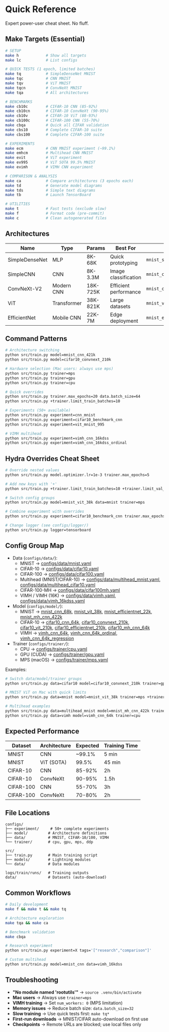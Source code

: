 # Quick Reference

Expert power-user cheat sheet. No fluff.

## Make Targets (Essential)
```bash
# SETUP
make h            # Show all targets
make lc           # List configs

# QUICK TESTS (1 epoch, limited batches)
make tq           # SimpleDenseNet MNIST
make tqc          # CNN MNIST
make tqv          # ViT MNIST
make tqcn         # ConvNeXt MNIST
make tqa          # All architectures

# BENCHMARKS
make cb10c        # CIFAR-10 CNN (85-92%)
make cb10cn       # CIFAR-10 ConvNeXt (90-95%)
make cb10v        # CIFAR-10 ViT (88-93%)
make cb100c       # CIFAR-100 CNN (55-70%)
make cbqa         # Quick all CIFAR validation
make cbs10        # Complete CIFAR-10 suite
make cbs100       # Complete CIFAR-100 suite

# EXPERIMENTS
make ecm          # CNN MNIST experiment (~99.1%)
make emhcm        # Multihead CNN MNIST
make evit         # ViT experiment
make ev995        # ViT SOTA 99.5% MNIST
make evimh        # VIMH CNN experiment

# COMPARISON & ANALYSIS
make ca           # Compare architectures (3 epochs each)
make td           # Generate model diagrams
make tds          # Simple text diagrams
make tb           # Launch TensorBoard

# UTILITIES
make t            # Fast tests (exclude slow)
make f            # Format code (pre-commit)
make c            # Clean autogenerated files
```

## Architectures
| Name | Type | Params | Best For | Config |
|------|------|--------|----------|--------|
| SimpleDenseNet | MLP | 8K-68K | Quick prototyping | `mnist_sdn_*` |
| SimpleCNN | CNN | 8K-3.3M | Image classification | `mnist_cnn_*` |
| ConvNeXt-V2 | Modern CNN | 18K-725K | Efficient performance | `mnist_convnext_*` |
| ViT | Transformer | 38K-821K | Large datasets | `mnist_vit_*` |
| EfficientNet | Mobile CNN | 22K-7M | Edge deployment | `mnist_efficientnet_*` |

## Command Patterns
```bash
# Architecture switching
python src/train.py model=mnist_cnn_421k
python src/train.py model=cifar10_convnext_210k

# Hardware selection (Mac users: always use mps)
python src/train.py trainer=mps
python src/train.py trainer=gpu
python src/train.py trainer=cpu

# Quick overrides
python src/train.py trainer.max_epochs=20 data.batch_size=64
python src/train.py +trainer.limit_train_batches=10

# Experiments (50+ available)
python src/train.py experiment=cnn_mnist
python src/train.py experiment=cifar10_benchmark_cnn
python src/train.py experiment=vit_mnist_995

# VIMH multihead
python src/train.py experiment=vimh_cnn_16kdss
python src/train.py experiment=vimh_cnn_16kdss_ordinal
```

## Hydra Overrides Cheat Sheet
```bash
# Override nested values
python src/train.py model.optimizer.lr=1e-3 trainer.max_epochs=5

# Add new keys with '+'
python src/train.py +trainer.limit_train_batches=10 +trainer.limit_val_batches=5

# Switch config groups
python src/train.py model=mnist_vit_38k data=mnist trainer=mps

# Combine experiment with overrides
python src/train.py experiment=cifar10_benchmark_cnn trainer.max_epochs=50 data.batch_size=128

# Change logger (see configs/logger/)
python src/train.py logger=tensorboard
```

## Config Group Map
- Data (`configs/data/`):
  - MNIST → [configs/data/mnist.yaml](../configs/data/mnist.yaml)
  - CIFAR-10 → [configs/data/cifar10.yaml](../configs/data/cifar10.yaml)
  - CIFAR-100 → [configs/data/cifar100.yaml](../configs/data/cifar100.yaml)
  - Multihead (MNIST/CIFAR-10) → [configs/data/multihead_mnist.yaml](../configs/data/multihead_mnist.yaml), [configs/data/multihead_cifar10.yaml](../configs/data/multihead_cifar10.yaml)
  - CIFAR-100-MH → [configs/data/cifar100mh.yaml](../configs/data/cifar100mh.yaml)
  - VIMH / VIMH (16K) → [configs/data/vimh.yaml](../configs/data/vimh.yaml), [configs/data/vimh_16kdss.yaml](../configs/data/vimh_16kdss.yaml)
- Model (`configs/model/`):
  - MNIST → [mnist_cnn_68k](../configs/model/mnist_cnn_68k.yaml), [mnist_vit_38k](../configs/model/mnist_vit_38k.yaml), [mnist_efficientnet_22k](../configs/model/mnist_efficientnet_22k.yaml), [mnist_mh_cnn_422k](../configs/model/mnist_mh_cnn_422k.yaml)
  - CIFAR-10 → [cifar10_cnn_64k](../configs/model/cifar10_cnn_64k.yaml), [cifar10_convnext_210k](../configs/model/cifar10_convnext_210k.yaml), [cifar10_vit_210k](../configs/model/cifar10_vit_210k.yaml), [cifar10_efficientnet_210k](../configs/model/cifar10_efficientnet_210k.yaml), [cifar10_mh_cnn_64k](../configs/model/cifar10_mh_cnn_64k.yaml)
  - VIMH → [vimh_cnn_64k](../configs/model/vimh_cnn_64k.yaml), [vimh_cnn_64k_ordinal](../configs/model/vimh_cnn_64k_ordinal.yaml), [vimh_cnn_64k_regression](../configs/model/vimh_cnn_64k_regression.yaml)
- Trainer (`configs/trainer/`):
  - CPU → [configs/trainer/cpu.yaml](../configs/trainer/cpu.yaml)
  - GPU (CUDA) → [configs/trainer/gpu.yaml](../configs/trainer/gpu.yaml)
  - MPS (macOS) → [configs/trainer/mps.yaml](../configs/trainer/mps.yaml)

Examples:
```bash
# Switch data/model/trainer groups
python src/train.py data=cifar10 model=cifar10_convnext_210k trainer=gpu

# MNIST ViT on Mac with quick limits
python src/train.py data=mnist model=mnist_vit_38k trainer=mps +trainer.limit_train_batches=10

# Multihead examples
python src/train.py data=multihead_mnist model=mnist_mh_cnn_422k trainer=mps
python src/train.py data=vimh model=vimh_cnn_64k trainer=cpu
```

## Expected Performance
| Dataset | Architecture | Expected | Training Time |
|---------|-------------|----------|---------------|
| MNIST | CNN | ~99.1% | 5 min |
| MNIST | ViT (SOTA) | 99.5% | 45 min |
| CIFAR-10 | CNN | 85-92% | 2h |
| CIFAR-10 | ConvNeXt | 90-95% | 1.5h |
| CIFAR-100 | CNN | 55-70% | 3h |
| CIFAR-100 | ConvNeXt | 70-80% | 2h |

## File Locations
```
configs/
├── experiment/     # 50+ complete experiments
├── model/         # Architecture definitions
├── data/          # MNIST, CIFAR-10/100, VIMH
└── trainer/       # cpu, gpu, mps, ddp

src/
├── train.py       # Main training script
├── models/        # Lightning modules
└── data/          # Data modules

logs/train/runs/   # Training outputs
data/              # Datasets (auto-download)
```

## Common Workflows
```bash
# Daily development
make f && make t && make tq

# Architecture exploration
make tqa && make ca

# Benchmark validation
make cbqa

# Research experiment
python src/train.py experiment=X tags='["research","comparison"]'

# Custom multihead
python src/train.py model=mnist_cnn data=vimh_16kdss
```

## Troubleshooting
- **"No module named 'rootutils'"** → `source .venv/bin/activate`
- **Mac users** → Always use `trainer=mps`
- **VIMH training** → Set `num_workers: 0` (MPS limitation)
- **Memory issues** → Reduce batch size: `data.batch_size=32`
- **Slow training** → Use quick tests first: `make tq*`
- **First-run downloads** → MNIST/CIFAR auto-download on first use
- **Checkpoints** → Remote URLs are blocked; use local files only

